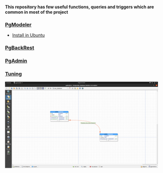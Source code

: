 #### This repository has few useful functions, queries and triggers which are common in most of the project

### [PgModeler](PgModeler)

 * [Install in Ubuntu](pgmodeler/build_pgmodeler_from_source_ubuntu.md)

### [PgBackRest](PgBackRest)

### [PgAdmin](pgadmin)

### [Tuning](Tuning)

![PgModeler](pgmodeler/Ubuntu.png)
